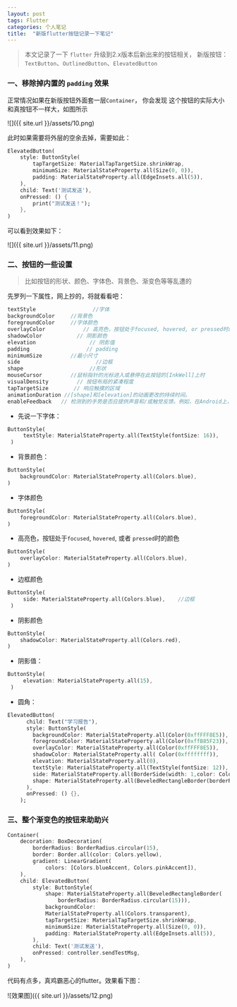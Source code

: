 ```yaml
---
layout: post
tags: Flutter
categories: 个人笔记
title:  "新版flutter按钮记录一下笔记"
---
```


> 本文记录了一下 `flutter` 升级到2.x版本后新出来的按钮相关，
> 新版按钮：`TextButton`、`OutlinedButton`、`ElevatedButton`

### 一、移除掉内置的 `padding` 效果

正常情况如果在新版按钮外面套一层`Container`， 你会发现 这个按钮的实际大小和真按钮不一样大，如图所示

![]({{ site.url }}/assets/10.png)

此时如果需要将外层的空余去掉，需要如此：

```dart
ElevatedButton(
    style: ButtonStyle(
        tapTargetSize: MaterialTapTargetSize.shrinkWrap,
        minimumSize: MaterialStateProperty.all(Size(0, 0)),
        padding: MaterialStateProperty.all(EdgeInsets.all(5)),
    ),
    child: Text('测试发送'),
    onPressed: () {
        print("测试发送！");
    },
)
```

可以看到效果如下：

![]({{ site.url }}/assets/11.png)

### 二、按钮的一些设置

> 比如按钮的形状、颜色、字体色、背景色、渐变色等等乱遭的

先罗列一下属性，网上抄的，将就看看吧：

```dart
textStyle                  //字体
backgroundColor     //背景色
foregroundColor     //字体颜色
overlayColor            // 高亮色，按钮处于focused, hovered, or pressed时的颜色
shadowColor           // 阴影颜色
elevation                 // 阴影值
padding                  // padding
minimumSize         //最小尺寸
side                        //边框
shape                     //形状
mouseCursor         //鼠标指针的光标进入或悬停在此按钮的[InkWell]上时
visualDensity         // 按钮布局的紧凑程度
tapTargetSize        // 响应触摸的区域
animationDuration //[shape]和[elevation]的动画更改的持续时间。
enableFeedback   // 检测到的手势是否应提供声音和/或触觉反馈。例如，在Android上，点击会产生咔哒声，启用反馈后，长按会产生短暂的振动。通常，组件默认值为true。
```

- 先说一下字体：

```dart
ButtonStyle(
     textStyle: MaterialStateProperty.all(TextStyle(fontSize: 16)),                //字体
 )
```

- 背景颜色：

```dart
ButtonStyle(
    backgroundColor: MaterialStateProperty.all(Colors.blue),                //背景颜色 
)
```

- 字体颜色

```dart
ButtonStyle(
    foregroundColor: MaterialStateProperty.all(Colors.blue),                  //字体颜色
)
```

- 高亮色，按钮处于`focused`, `hovered`, 或者 `pressed`时的颜色

```dart
ButtonStyle(
    overlayColor: MaterialStateProperty.all(Colors.blue),                 //字体颜色
)
```

- 边框颜色

```dart
ButtonStyle(
     side: MaterialStateProperty.all(Colors.blue),    //边框
 )
```

- 阴影颜色

```dart
ButtonStyle(
    shadowColor: MaterialStateProperty.all(Colors.red),
)
```

- 阴影值：

```dart
ButtonStyle(
     elevation: MaterialStateProperty.all(15),                                     //阴影值
 )
```

- 圆角：

````dart
ElevatedButton(
      child: Text("学习报告"),
      style: ButtonStyle(
        backgroundColor: MaterialStateProperty.all(Color(0xffFFF8E5)),                //背景颜色
        foregroundColor: MaterialStateProperty.all(Color(0xffB85F23)),                //字体颜色
        overlayColor: MaterialStateProperty.all(Color(0xffFFF8E5)),                   // 高亮色
        shadowColor: MaterialStateProperty.all( Color(0xffffffff)),                  //阴影颜色
        elevation: MaterialStateProperty.all(0),                                     //阴影值
        textStyle: MaterialStateProperty.all(TextStyle(fontSize: 12)),                //字体
        side: MaterialStateProperty.all(BorderSide(width: 1,color: Color(0xffffffff))),//边框
        shape: MaterialStateProperty.all(BeveledRectangleBorder(borderRadius: BorderRadius.circular(8))),//圆角弧度
      ),
      onPressed: () {},
    );
````

### 三、整个渐变色的按钮来助助兴

```dart
Container(
    decoration: BoxDecoration(
        borderRadius: BorderRadius.circular(15),
        border: Border.all(color: Colors.yellow),
        gradient: LinearGradient(
            colors: [Colors.blueAccent, Colors.pinkAccent]),
    ),
    child: ElevatedButton(
        style: ButtonStyle(
            shape: MaterialStateProperty.all(BeveledRectangleBorder(
                borderRadius: BorderRadius.circular(15))),
            backgroundColor:
            MaterialStateProperty.all(Colors.transparent),
            tapTargetSize: MaterialTapTargetSize.shrinkWrap,
            minimumSize: MaterialStateProperty.all(Size(0, 0)),
            padding: MaterialStateProperty.all(EdgeInsets.all(5)),
        ),
        child: Text('测试发送'),
        onPressed: controller.sendTestMsg,
    ),
)
```

代码有点多，真鸡霸恶心的flutter。效果看下图：

![效果图]({{ site.url }}/assets/12.png)



